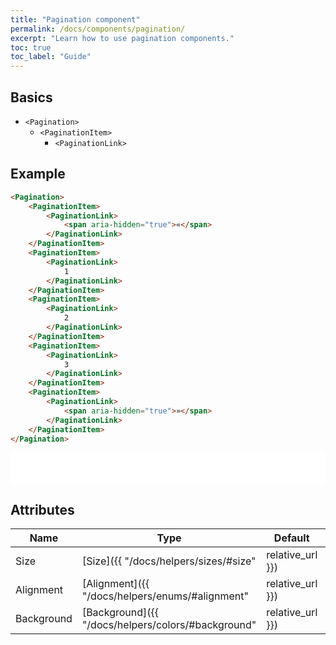 ```yaml
---
title: "Pagination component"
permalink: /docs/components/pagination/
excerpt: "Learn how to use pagination components."
toc: true
toc_label: "Guide"
---
```


## Basics

- `<Pagination>`
  - `<PaginationItem>`
    - `<PaginationLink>`

## Example

```html
<Pagination>
    <PaginationItem>
        <PaginationLink>
            <span aria-hidden="true">«</span>
        </PaginationLink>
    </PaginationItem>
    <PaginationItem>
        <PaginationLink>
            1
        </PaginationLink>
    </PaginationItem>
    <PaginationItem>
        <PaginationLink>
            2
        </PaginationLink>
    </PaginationItem>
    <PaginationItem>
        <PaginationLink>
            3
        </PaginationLink>
    </PaginationItem>
    <PaginationItem>
        <PaginationLink>
            <span aria-hidden="true">»</span>
        </PaginationLink>
    </PaginationItem>
</Pagination>
```

<iframe class="frame" src="/examples/elements/pagination/" frameborder="0" scrolling="no" style="width:100%;height:50px;"></iframe>

## Attributes

| Name          | Type                                                                       | Default          | Description                                                                                 |
|---------------|----------------------------------------------------------------------------|------------------|---------------------------------------------------------------------------------------------|
| Size          | [Size]({{ "/docs/helpers/sizes/#size" | relative_url }})                   | `None`           | Gets or sets the pagination size.                                                           |
| Alignment     | [Alignment]({{ "/docs/helpers/enums/#alignment" | relative_url }})         | `None`           | Gets or sets the pagination alignment.                                                      |
| Background    | [Background]({{ "/docs/helpers/colors/#background" | relative_url }})      | `None`           | Gets or sets the pagination background color.                                               |